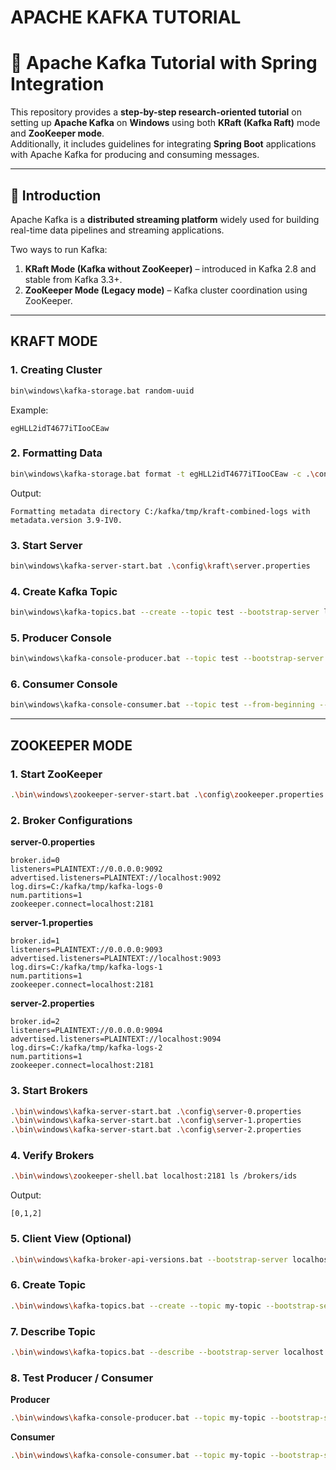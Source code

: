 # APACHE KAFKA TUTORIAL


# 📘 Apache Kafka Tutorial with Spring Integration

This repository provides a **step-by-step research-oriented tutorial** on setting up **Apache Kafka** on **Windows** using both **KRaft (Kafka Raft)** mode and **ZooKeeper mode**.  
Additionally, it includes guidelines for integrating **Spring Boot** applications with Apache Kafka for producing and consuming messages.  

---

## 🔹 Introduction

Apache Kafka is a **distributed streaming platform** widely used for building real-time data pipelines and streaming applications.  

Two ways to run Kafka:
1. **KRaft Mode (Kafka without ZooKeeper)** – introduced in Kafka 2.8 and stable from Kafka 3.3+.  
2. **ZooKeeper Mode (Legacy mode)** – Kafka cluster coordination using ZooKeeper.  


---

## KRAFT MODE

### 1. Creating Cluster
```bash
bin\windows\kafka-storage.bat random-uuid
```
Example:
```
egHLL2idT4677iTIooCEaw
```

### 2. Formatting Data
```bash
bin\windows\kafka-storage.bat format -t egHLL2idT4677iTIooCEaw -c .\config\kraft\server.properties
```
Output:
```
Formatting metadata directory C:/kafka/tmp/kraft-combined-logs with metadata.version 3.9-IV0.
```

### 3. Start Server
```bash
bin\windows\kafka-server-start.bat .\config\kraft\server.properties
```

### 4. Create Kafka Topic
```bash
bin\windows\kafka-topics.bat --create --topic test --bootstrap-server localhost:9092 --partitions 1 --replication-factor 1
```

### 5. Producer Console
```bash
bin\windows\kafka-console-producer.bat --topic test --bootstrap-server localhost:9092
```

### 6. Consumer Console
```bash
bin\windows\kafka-console-consumer.bat --topic test --from-beginning --bootstrap-server localhost:9092
```

---

## ZOOKEEPER MODE

### 1. Start ZooKeeper
```bash
.\bin\windows\zookeeper-server-start.bat .\config\zookeeper.properties
```

### 2. Broker Configurations

**server-0.properties**
```properties
broker.id=0
listeners=PLAINTEXT://0.0.0.0:9092
advertised.listeners=PLAINTEXT://localhost:9092
log.dirs=C:/kafka/tmp/kafka-logs-0
num.partitions=1
zookeeper.connect=localhost:2181
```

**server-1.properties**
```properties
broker.id=1
listeners=PLAINTEXT://0.0.0.0:9093
advertised.listeners=PLAINTEXT://localhost:9093
log.dirs=C:/kafka/tmp/kafka-logs-1
num.partitions=1
zookeeper.connect=localhost:2181
```

**server-2.properties**
```properties
broker.id=2
listeners=PLAINTEXT://0.0.0.0:9094
advertised.listeners=PLAINTEXT://localhost:9094
log.dirs=C:/kafka/tmp/kafka-logs-2
num.partitions=1
zookeeper.connect=localhost:2181
```

### 3. Start Brokers
```bash
.\bin\windows\kafka-server-start.bat .\config\server-0.properties
.\bin\windows\kafka-server-start.bat .\config\server-1.properties
.\bin\windows\kafka-server-start.bat .\config\server-2.properties
```

### 4. Verify Brokers
```bash
.\bin\windows\zookeeper-shell.bat localhost:2181 ls /brokers/ids
```
Output:
```
[0,1,2]
```

### 5. Client View (Optional)
```bash
.\bin\windows\kafka-broker-api-versions.bat --bootstrap-server localhost:9092
```

### 6. Create Topic
```bash
.\bin\windows\kafka-topics.bat --create --topic my-topic --bootstrap-server localhost:9092 --partitions 3 --replication-factor 3
```

### 7. Describe Topic
```bash
.\bin\windows\kafka-topics.bat --describe --bootstrap-server localhost:9092 --topic my-topic
```

### 8. Test Producer / Consumer

**Producer**
```bash
.\bin\windows\kafka-console-producer.bat --topic my-topic --bootstrap-server localhost:9092
```

**Consumer**
```bash
.\bin\windows\kafka-console-consumer.bat --topic my-topic --bootstrap-server localhost:9092 --from-beginning
```
